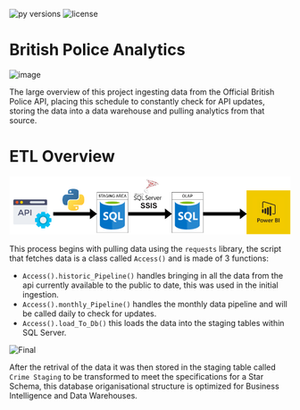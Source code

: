 ![py versions](https://img.shields.io/pypi/pyversions/pandas?style=plastic)  ![license](https://img.shields.io/apm/l/vim-mode)

# British Police Analytics
![image](https://upload.wikimedia.org/wikipedia/commons/8/81/Flag_of_the_Metropolitan_Police_Service.svg)

The large overview of this project ingesting data from the Official British Police API, placing this schedule to constantly check for API updates, storing the data into a data warehouse and pulling analytics from that source.

# ETL Overview

![image](https://github.com/Ehijator/BritishPoliceData/blob/main/ETL.png)

This process begins with pulling data using the `requests` library, the script that fetches data is a class called `Access()` and is made of 3 functions:

- ```Access().historic_Pipeline()```  handles bringing in all the data from the api currently available to the public to date, this was used in the initial ingestion.
- ```Access().monthly_Pipeline()``` handles the monthly data pipeline and will be called daily to check for updates.
- ```Access().load_To_Db()``` this loads the data into the staging tables within SQL Server.

![Final](https://user-images.githubusercontent.com/47324566/183294214-5ce8c65b-08b5-4fc5-a972-f86dc5406382.png)

After the retrival of the data it was then stored in the staging table called `Crime Staging` to be transformed to meet the specifications for a Star Schema, this database origanisational structure is optimized for Business Intelligence and Data Warehouses.
